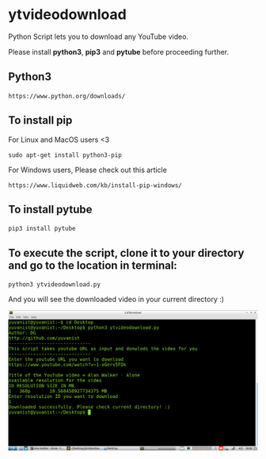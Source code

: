 # ytvideodownload
Python Script lets you to download any YouTube video.

Please install **python3**, **pip3** and **pytube** before proceeding further.

## Python3

```
https://www.python.org/downloads/
```

## To install pip

For Linux and MacOS users <3

```
sudo apt-get install python3-pip
```

For Windows users, Please check out this article
```
https://www.liquidweb.com/kb/install-pip-windows/
```

## To install pytube

```
pip3 install pytube
```

## To execute the script, clone it to your directory and go to the location in terminal:

```
python3 ytvideodownload.py
```


And you will see the downloaded video in your current directory :)


![ScriptOut](https://github.com/yuvanist/ytvideodownload/blob/master/ScriptOut.png)

